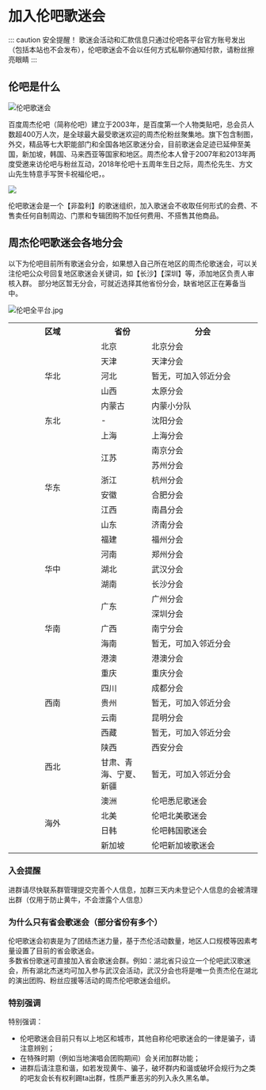 # 加入伦吧歌迷会
::: caution 安全提醒！
歌迷会活动和汇款信息只通过伦吧各平台官方账号发出（包括本站也不会发布），伦吧歌迷会不会以任何方式私聊你通知付款，请粉丝擦亮眼睛
:::

## 伦吧是什么
![伦吧歌迷会](https://public.jaychou.asia/culture/jaybar_jihe.jpg/ys+sy)

百度周杰伦吧（简称伦吧）建立于2003年，是百度第一个人物类贴吧，总会员人数超400万人次，是全球最大最受歌迷欢迎的周杰伦粉丝聚集地。旗下包含制图，外交，精品等七大职能部门和全国各地区歌迷分会，目前歌迷会足迹已延伸至美国，新加坡，韩国、马来西亚等国家和地区。周杰伦本人曾于2007年和2013年两度受邀来访伦吧与粉丝互动，2018年伦吧十五周年生日之际，周杰伦先生、方文山先生特意手写贺卡祝福伦吧，。

![](https://public.jaychou.asia/culture/jaybar_led.jpg/ys+sy)

伦吧歌迷会是一个【非盈利】的歌迷组织，加入歌迷会不收取任何形式的会费、不售卖任何自制周边、门票和专辑团购不加任何费用、不搭售其他商品。


## 周杰伦吧歌迷会各地分会
以下为伦吧目前所有歌迷会分会，如果想入自己所在地区的周杰伦歌迷会，可以关注伦吧公众号回复地区歌迷会关键词，如【长沙】【深圳】等，添加地区负责人审核入群。
部分地区暂无分会，可就近选择其他省份分会，缺省地区正在筹备当中。

![伦吧全平台.jpg](https://public.jaychou.asia/culture/jaybar_qianming.webp/ys+sy)

<table >
	<tr>
	    <th width="200px">区域</th>
	    <th width="100px">省份</th>
	    <th width="250px">分会</th>  
	</tr >
	<tr >
	    <td rowspan="5"align="center"><a id="huabei">华北</a></td>
	    <td>北京</td>
	    <td>北京分会</td>
	</tr>
	<tr>
	    <td>天津</td>
	    <td>天津分会</td>
	</tr>
	<tr>
	    <td>河北</td>
	    <td>暂无，可加入邻近分会</td>
	</tr>
	<tr>
	    <td>山西</td>
	    <td>太原分会</td>
	</tr>
	<tr>
        <td>内蒙古</td>
	    <td>内蒙小分队</td>
	</tr>
	<tr >
	    <td rowspan="1"align="center"><a id="dongbei">东北</a></td>
	    <td>-</td>
	    <td>沈阳分会</td>
	</tr>
	<tr >
	    <td rowspan="8"align="center"><a id="huadong">华东</a></td>
	    <td>上海</td>
	    <td>上海分会</td>
	</tr>
	<tr>
	    <td rowspan="2">江苏</td>
	    <td>南京分会</td>
	</tr>
	<tr>
	    <td>苏州分会</td>
	</tr>
	<tr>
	    <td>浙江</td>
	    <td>杭州分会</td>
	</tr>
	<tr>
        <td>安徽</td>
	    <td>合肥分会</td>
	</tr>
    <tr>
        <td>江西</td>
	    <td>南昌分会</td>
	</tr>
    	<tr>
        <td>山东</td>
	    <td>济南分会</td>
	</tr>
    <tr>
        <td>福建</td>
	    <td>福州分会</td>
	</tr>
    <tr >
	    <td rowspan="3"align="center"><a id="huazhong">华中</a></td>
	    <td>河南</td>
	    <td>郑州分会</td>
	</tr>
	<tr>
	    <td>湖北</td>
	    <td>武汉分会</td>
	</tr>
	<tr>
	    <td>湖南</td>
	    <td>长沙分会</td>
	</tr>
	<tr >
	    <td rowspan="5"align="center"><a id="huanan">华南</a></td>
	    <td rowspan="2">广东</td>
	    <td>广州分会</td>
	</tr>
	<tr>
	    <td>深圳分会</td>
	</tr>
	<tr>
	    <td>广西</td>
	    <td>南宁分会</td>
	</tr>
	<tr>
        <td>海南</td>
	    <td>暂无，可加入邻近分会</td>
	</tr>
    <tr>
        <td>港澳</td>
	    <td>港澳分会</td>
	</tr>
    <tr >
	    <td rowspan="5"align="center"><a id="xinan">西南</a></td>
	    <td>重庆</td>
	    <td>重庆分会</td>
	</tr>
	<tr>
	    <td>四川</td>
	    <td>成都分会</td>
	</tr>
	<tr>
	    <td>贵州</td>
	    <td>暂无，可加入邻近分会</td>
	</tr>
    <tr>
	    <td>云南</td>
	    <td>昆明分会</td>
	</tr>
    <tr>
	    <td>西藏</td>
	    <td>暂无，可加入邻近分会</td>
	</tr>
    <tr >
	    <td rowspan="2"align="center"><a id="xibei">西北</a></td>
	    <td>陕西</td>
	    <td>西安分会</td>
	</tr>
	<tr>
	    <td>甘肃、青海、宁夏、新疆</td>
	    <td>暂无，可加入邻近分会</td>
	</tr>
        <tr >
	    <td rowspan="4"align="center"><a id="haiwai">海外</a></td>
	    <td>澳洲</td>
	    <td>伦吧悉尼歌迷会</td>
	</tr>
	<tr>
	    <td>北美</td>
	    <td>伦吧北美歌迷会</td>
	</tr>
    <tr>
	    <td>日韩</td>
	    <td>伦吧韩国歌迷会</td>
	</tr>
	<tr>
	    <td>新加坡</td>
	    <td>伦吧新加坡歌迷会</td>
	</tr>
</table>

### 入会提醒
进群请尽快联系群管理提交完善个人信息，加群三天内未登记个人信息的会被清理出群（仅用于防止黄牛，不会泄露个人信息）
### 为什么只有省会歌迷会（部分省份有多个）
伦吧歌迷会初衷是为了团结杰迷力量，基于杰伦活动数量，地区人口规模等因素考量设置了目前的省会歌迷会。<br>
多数省份歌迷可直接加入省会歌迷会群。例如：湖北省只设立一个伦吧武汉歌迷会，所有湖北杰迷均可加入参与武汉会活动，武汉分会也将是唯一负责杰伦在湖北的演出团购、粉丝应援等活动的周杰伦吧歌迷会组织。
### 特别强调
特别强调：
- 伦吧歌迷会目前只有以上地区和城市，其他自称伦吧歌迷会的一律是骗子，请注意辨别；
- 在特殊时期（例如当地演唱会团购期间）会关闭加群功能；
- 进群后请注意和谐，如若发现黄牛、骗子，破坏群内和谐或破坏会规行为之类的吧友会长有权利踢ta出群，性质严重恶劣的列入永久黑名单。

